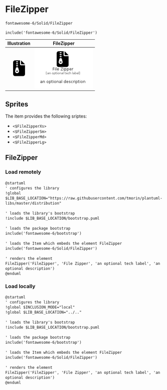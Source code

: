 # FileZipper


```text
fontawesome-6/Solid/FileZipper
```

```text
include('fontawesome-6/Solid/FileZipper')
```



| Illustration | FileZipper |
| :---: | :---: |
| ![illustration for Illustration](../../fontawesome-6/Solid/FileZipper.png) | ![illustration for FileZipper](../../fontawesome-6/Solid/FileZipper.Local.png) |



## Sprites
The item provides the following sriptes:

- `<$FileZipperXs>`
- `<$FileZipperSm>`
- `<$FileZipperMd>`
- `<$FileZipperLg>`





## FileZipper

### Load remotely
```plantuml
@startuml
' configures the library
!global $LIB_BASE_LOCATION="https://raw.githubusercontent.com/tmorin/plantuml-libs/master/distribution"

' loads the library's bootstrap
!include $LIB_BASE_LOCATION/bootstrap.puml

' loads the package bootstrap
include('fontawesome-6/bootstrap')

' loads the Item which embeds the element FileZipper
include('fontawesome-6/Solid/FileZipper')

' renders the element
FileZipper('FileZipper', 'File Zipper', 'an optional tech label', 'an optional description')
@enduml
```

### Load locally
```plantuml
@startuml
' configures the library
!global $INCLUSION_MODE="local"
!global $LIB_BASE_LOCATION="../.."

' loads the library's bootstrap
!include $LIB_BASE_LOCATION/bootstrap.puml

' loads the package bootstrap
include('fontawesome-6/bootstrap')

' loads the Item which embeds the element FileZipper
include('fontawesome-6/Solid/FileZipper')

' renders the element
FileZipper('FileZipper', 'File Zipper', 'an optional tech label', 'an optional description')
@enduml
```


